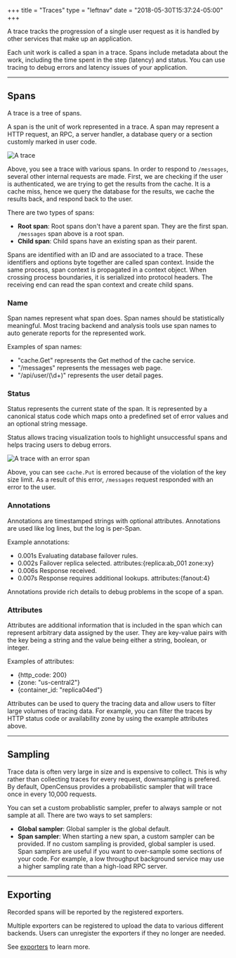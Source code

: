 +++
title = "Traces"
type = "leftnav"
date = "2018-05-30T15:37:24-05:00"
+++

A trace tracks the progression of a single user request
as it is handled by other services that make up an application.

Each unit work is called a span in a trace. Spans include metadata about the work,
including the time spent in the step (latency) and status.
You can use tracing to debug errors and
latency issues of your application.  

---

## Spans

A trace is a tree of spans.

A span is the unit of work represented in a trace. A span may
represent a HTTP request, an RPC, a server handler,
a database query or a section customly marked in user code.

![A trace](/img/trace-trace.png)

Above, you see a trace with various spans. In order to respond
to `/messages`, several other internal requests are made. First,
we are checking if the user is authenticated, we are trying to
get the results from the cache. It is a cache miss, hence we
query the database for the results, we cache the results back,
and respond back to the user.

There are two types of spans:

* **Root span**: Root spans don't have a parent span. They are the
  first span. `/messages` span above is a root span.
* **Child span**: Child spans have an existing span as their parent. 


Spans are identified with an ID and are associated to a trace.
These identifiers and options byte together are called span context.
Inside the same process, span context is propagated in a context
object. When crossing process boundaries, it is serialized into
protocol headers. The receiving end can read the span context
and create child spans.

### Name

Span names represent what span does. Span names should
be statistically meaningful. Most tracing backend and analysis
tools use span names to auto generate reports for the
represented work.

Examples of span names:

* "cache.Get" represents the Get method of the cache service.
* "/messages" represents the messages web page.
* "/api/user/(\\d+)" represents the user detail pages.

### Status

Status represents the current state of the span.
It is represented by a canonical status code which maps onto a
predefined set of error values and an optional string message.

Status allows tracing visualization tools to highlight
unsuccessful spans and helps tracing users to debug errors.

![A trace with an error span](/img/trace-errorspan.png)

Above, you can see `cache.Put` is errored because of the
violation of the key size limit. As a result of this error,
 `/messages` request responded with an error to the user.

### Annotations

Annotations are timestamped strings with optional attributes.
Annotations are used like log lines, but the log is per-Span.  

Example annotations:  

* 0.001s Evaluating database failover rules.
* 0.002s Failover replica selected. attributes:{replica:ab_001 zone:xy}
* 0.006s Response received.
* 0.007s Response requires additional lookups. attributes:{fanout:4}

Annotations provide rich details to debug problems in the scope of a span.

### Attributes

Attributes are additional information that is included in the
span which can represent arbitrary data assigned by the user.
They are key-value pairs with the key being a string and the
value being either a string, boolean, or integer.  

Examples of attributes:

* {http_code: 200}
* {zone: "us-central2"}
* {container_id: "replica04ed"}

Attributes can be used to query the tracing data and allow
users to filter large volumes of tracing data. For example, you can
filter the traces by HTTP status code or availability zone by
using the example attributes above.

---

## Sampling

Trace data is often very large in size and is expensive to collect.
This is why rather than collecting traces for every request, downsampling
is prefered. By default, OpenCensus provides a probabilistic sampler that
will trace once in every 10,000 requests.

You can set a custom probablistic sampler, prefer to always sample or
not sample at all.
There are two ways to set samplers:

* **Global sampler**: Global sampler is the global default.
* **Span sampler**: When starting a new span, a custom
  sampler can be provided. If no custom sampling is
  provided, global sampler is used. Span samplers are
  useful if you want to over-sample some sections of your
  code. For example, a low throughput background service
  may use a higher sampling rate than a high-load RPC
  server.

---

## Exporting

Recorded spans will be reported by the registered exporters.

Multiple exporters can be registered to upload the data to 
various different backends. Users can unregister the exporters
if they no longer are needed.

See [exporters](/exporters) to learn more.
